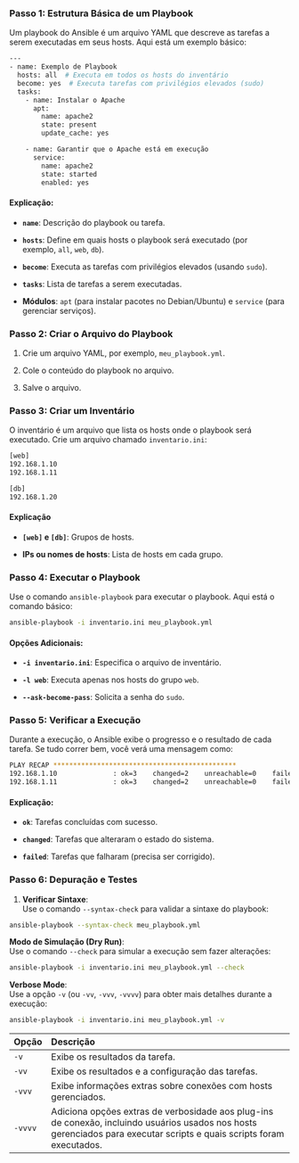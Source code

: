 
### Passo 1: **Estrutura Básica de um Playbook**

Um playbook do Ansible é um arquivo YAML que descreve as tarefas a serem executadas em seus hosts. Aqui está um exemplo básico:

```sh
---
- name: Exemplo de Playbook
  hosts: all  # Executa em todos os hosts do inventário
  become: yes  # Executa tarefas com privilégios elevados (sudo)
  tasks:
    - name: Instalar o Apache
      apt:
        name: apache2
        state: present
        update_cache: yes

    - name: Garantir que o Apache está em execução
      service:
        name: apache2
        state: started
        enabled: yes
```

#### Explicação:

- **`name`**: Descrição do playbook ou tarefa.
    
- **`hosts`**: Define em quais hosts o playbook será executado (por exemplo, `all`, `web`, `db`).
    
- **`become`**: Executa as tarefas com privilégios elevados (usando `sudo`).
    
- **`tasks`**: Lista de tarefas a serem executadas.
    
- **Módulos**: `apt` (para instalar pacotes no Debian/Ubuntu) e `service` (para gerenciar serviços).

### Passo 2: **Criar o Arquivo do Playbook**

1. Crie um arquivo YAML, por exemplo, `meu_playbook.yml`.
    
2. Cole o conteúdo do playbook no arquivo.
    
3. Salve o arquivo.


### Passo 3: **Criar um Inventário**

O inventário é um arquivo que lista os hosts onde o playbook será executado. Crie um arquivo chamado `inventario.ini`:

```sh
[web]
192.168.1.10
192.168.1.11

[db]
192.168.1.20
```
#### Explicação

- **`[web]` e `[db]`**: Grupos de hosts.
    
- **IPs ou nomes de hosts**: Lista de hosts em cada grupo.


### Passo 4: **Executar o Playbook**

Use o comando `ansible-playbook` para executar o playbook. Aqui está o comando básico:

```sh
ansible-playbook -i inventario.ini meu_playbook.yml
```

#### Opções Adicionais:

- **`-i inventario.ini`**: Especifica o arquivo de inventário.
    
- **`-l web`**: Executa apenas nos hosts do grupo `web`.
    
- **`--ask-become-pass`**: Solicita a senha do `sudo`.

### Passo 5: **Verificar a Execução**

Durante a execução, o Ansible exibe o progresso e o resultado de cada tarefa. Se tudo correr bem, você verá uma mensagem como:

```sh
PLAY RECAP **********************************************
192.168.1.10              : ok=3    changed=2    unreachable=0    failed=0
192.168.1.11              : ok=3    changed=2    unreachable=0    failed=0
```
#### Explicação:

- **`ok`**: Tarefas concluídas com sucesso.
    
- **`changed`**: Tarefas que alteraram o estado do sistema.
    
- **`failed`**: Tarefas que falharam (precisa ser corrigido).


### Passo 6: **Depuração e Testes**

1. **Verificar Sintaxe**:  
    Use o comando `--syntax-check` para validar a sintaxe do playbook:

```sh
ansible-playbook --syntax-check meu_playbook.yml
```

**Modo de Simulação (Dry Run)**:  
	Use o comando `--check` para simular a execução sem fazer alterações:

```sh
ansible-playbook -i inventario.ini meu_playbook.yml --check
```

**Verbose Mode**:  
Use a opção `-v` (ou `-vv`, `-vvv`, `-vvvv`) para obter mais detalhes durante a execução:

```sh
ansible-playbook -i inventario.ini meu_playbook.yml -v
```

| Opção   | Descrição                                                                                                                                                                |
| :------ | :----------------------------------------------------------------------------------------------------------------------------------------------------------------------- |
| `-v`    | Exibe os resultados da tarefa.                                                                                                                                           |
| `-vv`   | Exibe os resultados e a configuração das tarefas.                                                                                                                        |
| `-vvv`  | Exibe informações extras sobre conexões com hosts gerenciados.                                                                                                           |
| `-vvvv` | Adiciona opções extras de verbosidade aos plug-ins de conexão, incluindo usuários usados ​​nos hosts gerenciados para executar scripts e quais scripts foram executados. |
